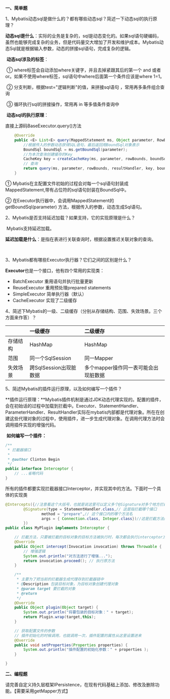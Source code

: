**一、简单题**

1、Mybatis动态sql是做什么的？都有哪些动态sql？简述一下动态sql的执行原理？

​		**动态sql是什么**：实际的业务是复杂的，sql是动态变化的。如果sql语句硬编码，虽然也能够完成复杂的业务，但是代码量交大增加了开发和维护成本。Mybatis动态Sql就是根据输入参数，动态的拼接sql语句，完成复杂的逻辑。

​		**动态sql涉及的标签**：

​		① <where> where标签会自动添加where关键字，并且去掉紧跟其后的第一个 and 或者 or。如果不使用where标签，sql语句中where后面第一个条件应该是where 1=1。

​		② <if> 分支判断，根据test="逻辑判断"的值，来拼接sql语句 ，常用再多条件组合查询

​        ③ <foreach> 循环执行sql的拼接操作，常用再 in 等多值条件查询中

​		**动态sql的执行原理**：

直接上源码BaseExecutor.query()方法

~~~java
    @Override
    public <E> List<E> query(MappedStatement ms, Object parameter, RowBounds rowBounds, ResultHandler resultHandler) throws SQLException {
        //根据传入的参数动态获得SQL语句，最后返回用BoundSql对象表示
        BoundSql boundSql = ms.getBoundSql(parameter);
        //为本次查询创建缓存的Key
        CacheKey key = createCacheKey(ms, parameter, rowBounds, boundSql);
        // 查询
        return query(ms, parameter, rowBounds, resultHandler, key, boundSql);
    }
~~~

① Mybatis在主配置文件初始的过程会对每一个sql语句封装成MappedStatement,带有占位符的sql语句封装在BoundSql中。

② 在Executor执行器中，会调用MappedStatement的getBoundSql(parameter) 方法，根据传入的参数，动态生成Sql语句。



2、Mybatis是否支持延迟加载？如果支持，它的实现原理是什么？

​    Mybatis支持延迟加载。

​	**延迟加载是什么**：是指在表进行关联查询时，根据设置推迟关联对象的查询。

​		

3、Mybatis都有哪些Executor执行器？它们之间的区别是什么？

**Executor**也是一个接口，他有四个常用的实现类：

* BatchExecutor   重用语句并执行批量更新
* ReuseExecutor  重用预处理prepared statements
* SimpleExecutor  简单执行器（默认）
* CacheExecutor 实现了二级缓存



4、简述下Mybatis的一级、二级缓存（分别从存储结构、范围、失效场景。三个方面来作答）？

|          | 一级缓存               | 二级缓存                             |
| :------- | :--------------------- | :----------------------------------- |
| 存储结构 | HashMap                | HashMap                              |
| 范围     | 同一个SqlSession       | 同一Mapper                           |
| 失效场景 | 跨SqlSession出现脏数据 | 多个mapper操作同一表可能会出现脏数据 |



5、简述Mybatis的插件运行原理，以及如何编写一个插件？

​		**插件运行原理：**Mybatis插件机制是通过JDK动态代理实现的。配置的插件，会在初始话的过程中加载到拦截中。Executor、StatementHandler、ParameterHandler、ResultHandler实际在mybatis内部都是代理对象。所在在创建这些代理对象的过程中，使用插件，进一步生成代理对象。在调用代理方法时会调用插件实现的增强代码。

​	**如何编写一个插件：**

~~~java
/**
 * 拦截器接口
 *
 * @author Clinton Begin
 */
public interface Interceptor {
	// ...省略代码
}
~~~

所有的插件都要实现拦截器接口Interceptor，并实现其中的方法。下面时一个具体的实现类

~~~java
@Intercepts({//注意看这个大括号，也就是说这里可以定义多个@Signature对多个地方拦截，
        @Signature(type = StatementHandler.class,// 这是指拦截哪个接口
                method = "prepare",// 这个接口内的哪个方法名
                args = { Connection.class, Integer.class})//这是拦截方法的入参，按顺序写到这，不要多不要少，如果方法重载，可是要通过方法名和入参唯一确定
        })
public class MyPlugin implements Interceptor {

    // 拦截方法，只要被拦截的目标对象的目标方法被执行时，每次都会执行interceptor方法
    @Override
    public Object intercept(Invocation invocation) throws Throwable {
        // 增强逻辑
        System.out.println("对方法进行了增强...");
        return invocation.proceed(); // 执行原方法
    }

    /**
     * 主要为了把当前的拦截器生成代理存到拦截器链中
     * @Description 包装目标对象，为目标对象创建代理对象
     * @param target 要拦截的对象
     * @return
     */
    @Override
    public Object plugin(Object target) {
        System.out.println("将要包装的目标对象：" + target);
        return Plugin.wrap(target,this);
    }

    // 获取配置文件的参数
    // 插件初始化的时候调用，也就调用一次，插件配置的属性从这里设置进来
    @Override
    public void setProperties(Properties properties) {
        System.out.println("插件配置的初始化参数：" + properties );
    }

}
~~~



**二、编程题**

请完善自定义持久层框架IPersistence，在现有代码基础上添加、修改及删除功能。【需要采用getMapper方式】